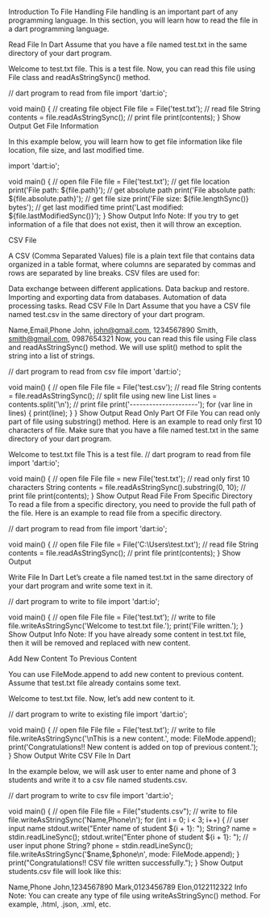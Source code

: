 Introduction To File Handling
File handling is an important part of any programming language. In this section, you will learn how to read the file in a dart programming language.

Read File In Dart
Assume that you have a file named test.txt in the same directory of your dart program.

Welcome to test.txt file.
This is a test file.
Now, you can read this file using File class and readAsStringSync() method.

// dart program to read from file
import 'dart:io';

void main() {
  // creating file object
  File file = File('test.txt');
  // read file
  String contents = file.readAsStringSync();
  // print file
  print(contents);
}
 Show Output
Get File Information

In this example below, you will learn how to get file information like file location, file size, and last modified time.

import 'dart:io';

void main() {
  // open file
  File file = File('test.txt');
  // get file location
  print('File path: ${file.path}');
  // get absolute path
  print('File absolute path: ${file.absolute.path}');
  // get file size
  print('File size: ${file.lengthSync()} bytes');
  // get last modified time
  print('Last modified: ${file.lastModifiedSync()}');
}
 Show Output
 Info
Note: If you try to get information of a file that does not exist, then it will throw an exception.

CSV File

A CSV (Comma Separated Values) file is a plain text file that contains data organized in a table format, where columns are separated by commas and rows are separated by line breaks. CSV files are used for:

Data exchange between different applications.
Data backup and restore.
Importing and exporting data from databases.
Automation of data processing tasks.
Read CSV File In Dart
Assume that you have a CSV file named test.csv in the same directory of your dart program.

Name,Email,Phone
John, john@gmail.com, 1234567890
Smith, smith@gmail.com, 0987654321
Now, you can read this file using File class and readAsStringSync() method. We will use split() method to split the string into a list of strings.

// dart program to read from csv file
import 'dart:io';

void main() {
  // open file
  File file = File('test.csv');
  // read file
  String contents = file.readAsStringSync();
  // split file using new line
  List<String> lines = contents.split('\n');
  // print file
  print('---------------------');
  for (var line in lines) {
    print(line);
  }
}
 Show Output
Read Only Part Of File
You can read only part of file using substring() method. Here is an example to read only first 10 characters of file. Make sure that you have a file named test.txt in the same directory of your dart program.

Welcome to test.txt file
This is a test file.
// dart program to read from file
import 'dart:io';

void main() {
  // open file
  File file = new File('test.txt');
  // read only first 10 characters
  String contents = file.readAsStringSync().substring(0, 10);
  // print file
  print(contents);
}
 Show Output
Read File From Specific Directory
To read a file from a specific directory, you need to provide the full path of the file. Here is an example to read file from a specific directory.

// dart program to read from file
import 'dart:io';

void main() {
  // open file
  File file = File('C:\\Users\\test.txt');
  // read file
  String contents = file.readAsStringSync();
  // print file
  print(contents);
}
 Show Output


Write File In Dart
Let’s create a file named test.txt in the same directory of your dart program and write some text in it.

// dart program to write to file
import 'dart:io';

void main() {
  // open file
  File file = File('test.txt');
  // write to file
  file.writeAsStringSync('Welcome to test.txt file.');
  print('File written.');
}
 Show Output
 Info
Note: If you have already some content in test.txt file, then it will be removed and replaced with new content.

Add New Content To Previous Content

You can use FileMode.append to add new content to previous content. Assume that test.txt file already contains some text.

Welcome to test.txt file.
Now, let’s add new content to it.

// dart program to write to existing file
import 'dart:io';

void main() {
  // open file
  File file =  File('test.txt');
  // write to file
  file.writeAsStringSync('\nThis is a new content.', mode: FileMode.append);
  print('Congratulations!! New content is added on top of previous content.');
}
 Show Output
Write CSV File In Dart

In the example below, we will ask user to enter name and phone of 3 students and write it to a csv file named students.csv.

// dart program to write to csv file
import 'dart:io';

void main() {
  // open file
  File file = File("students.csv");
  // write to file
  file.writeAsStringSync('Name,Phone\n');
  for (int i = 0; i < 3; i++) {
    // user input name
    stdout.write("Enter name of student ${i + 1}: ");
    String? name = stdin.readLineSync();
    stdout.write("Enter phone of student ${i + 1}: ");
    // user input phone
    String? phone = stdin.readLineSync();
    file.writeAsStringSync('$name,$phone\n', mode: FileMode.append);
  }
  print("Congratulations!! CSV file written successfully.");
}
 Show Output
students.csv file will look like this:

Name,Phone
John,1234567890
Mark,0123456789
Elon,0122112322
 Info
Note: You can create any type of file using writeAsStringSync() method. For example, .html, .json, .xml, etc.